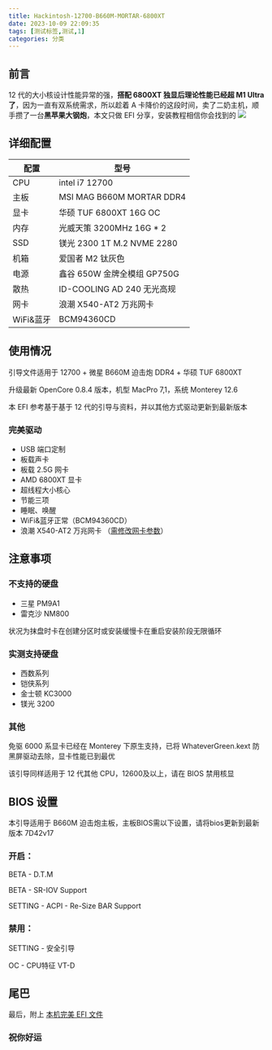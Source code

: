 ```yaml
---
title: Hackintosh-12700-B660M-MORTAR-6800XT
date: 2023-10-09 22:09:35
tags: [测试标签,测试,1]
categories: 分类
---
```


## 前言

12 代的大小核设计性能异常的强，**搭配 6800XT 独显后理论性能已经超 M1 Ultra 了**，因为一直有双系统需求，所以趁着 A 卡降价的这段时间，卖了二奶主机，顺手攒了一台**黑苹果大钢炮**，本文只做 EFI 分享，安装教程相信你会找到的
![](https://tc.mspace.cc/images/2022/09/26/202209262135543.png)



## 详细配置

| 配置      | 型号                                   |  
| ----------- | ---------------------------------------- |  
| CPU         | intel i7 12700                        |  
| 主板      | MSI MAG B660M MORTAR  DDR4            |  
| 显卡      | 华硕 TUF 6800XT 16G OC  |  
| 内存      | 光威天策 3200MHz 16G * 2                |  
| SSD         | 镁光 2300 1T M.2 NVME 2280                   | 
| 机箱      | 爱国者 M2 钛灰色 |  
| 电源      | 鑫谷 650W 金牌全模组 GP750G                           | 
| 散热  | ID-COOLING AD 240 无光高规                          |  
| 网卡 | 浪潮 X540-AT2 万兆网卡            |  
| WiFi&蓝牙| BCM94360CD |


## 使用情况

引导文件适用于 12700 + 微星 B660M 迫击炮 DDR4 + 华硕 TUF 6800XT 

升级最新 OpenCore 0.8.4 版本，机型 MacPro 7,1，系统 Monterey 12.6

本 EFI 参考基于基于 12 代的引导与资料，并以其他方式驱动更新到最新版本

### 完美驱动
- USB 端口定制
- 板载声卡
- 板载 2.5G 网卡
- AMD 6800XT 显卡
- 超线程大小核心
- 节能三项
- 睡眠、唤醒
- WiFi&蓝牙正常（BCM94360CD）
- 浪潮 X540-AT2 万兆网卡 （[需修改网卡参数](https://www.mspace.cc/archives/633)）




## 注意事项

### 不支持的硬盘
- 三星 PM9A1
- 雷克沙 NM800

状况为抹盘时卡在创建分区时或安装缓慢卡在重启安装阶段无限循环

### 实测支持硬盘

- 西数系列
- 铠侠系列
- 金士顿 KC3000
- 镁光 3200


### 其他

免驱 6000 系显卡已经在 Monterey 下原生支持，已将 WhateverGreen.kext 防黑屏驱动去除，显卡性能已到最优

该引导同样适用于 12 代其他 CPU，12600及以上，请在 BIOS 禁用核显

## BIOS 设置

本引导适用于 B660M 迫击炮主板，主板BIOS需以下设置，请将bios更新到最新版本 7D42v17

### 开启：
BETA - D.T.M

BETA - SR-IOV Support

SETTING - ACPI - Re-Size BAR Support

### 禁用：
SETTING - 安全引导

OC - CPU特征 VT-D



## 尾巴

最后，附上 [本机完美 EFI 文件](https://vicar.lanzoub.com/ikItF0cekdqb)

###  祝你好运

